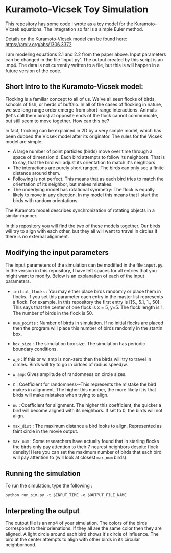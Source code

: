 # Kuramoto-Vicsek Toy Simulation

This repository has some code I wrote as a toy model for the Kuramoto-Vicsek equations.  The integration so far is a simple Euler method.

Details on the Kuramoto-Vicsek model can be found here: https://arxiv.org/abs/1306.3372

I am modeling equations 2.1 and 2.2 from the paper above.  Input parameters can be changed in the file 'input.py'.  The output created by this script is an .mp4.  The data is not currently written to a file, but this is will happen in a future version of the code.

## Short Intro to the Kuramoto-Vicsek model:
Flocking is a familiar concept to all of us.  We've all seen flocks of birds, schools of fish, or herds of buffalo.  In all of the cases of flocking in nature, we see long range order emerge from short-range interactions.  Animals (let's call them birds) at opposite ends of the flock cannot communicate, but still seem to move together.  How can this be?

In fact, flocking can be explained in 2D by a very simple model, which has been dubbed the Vicsek model after its originator. The rules for the Vicsek model are simple:
- A large number of point particles (birds) move over time through a space of dimension d.  Each bird attempts to follow its neighbors.  That is to say, that the bird will adjust its orientation to match it's neighbors
- The interactions are purely short ranged.  The birds can only see a finite distance around them. 
- Following is not perfect.  This means that as each bird tries to match the orientation of its neighbor, but makes mistakes. 
- The underlying model has rotational symmetry: The flock is equally likely to move in any direction. In my model this means that I start the birds with random orientations.

The Kuramoto model describes synchronization of rotating objects in a similar manner.

In this repository you will find the two of these models together.  Our birds will try to align with each other, but they all will want to travel in circles if there is no external alignment.


## Modifying the input parameters

The input parameters of the simulation can be modified in the file `input.py`.  In the version in this repository, I have left spaces for all entries that you might want to modify.  Below is an explanation of each of the input parameters. 

- `initial_flocks` : You may either place birds randomly or place them in flocks.  If you set this parameter each entry in the master list represents a flock.  For example.  In this repository the first entry is [[5., 5.], 1., 50].  This says that the center of one flock is x = 5, y=5.  The flock length is 1.  The number of birds in the flock is 50. 

- `num_points` : Number of birds in simulation.  If no initial flocks are placed then the program will place this number of birds randomly in the startin box.

- `box_size` : The simulation box size.  The simulation has periodic boundary conditions.

- `w_0` : If this or w_amp is non-zero then the birds will try to travel in circles. Birds will try to go in cirlces of radius speed/w. 

-  `w_amp`: Gives amplitude of randomness on circle sizes.  

- `C` : Coefficient for randomness--This represents the mistake the bird makes in alignment.  The higher this number, the more likely it is that birds will make mistakes when trying to align.

- `nu` : Coefficient for alignment.  The higher this coefficient, the quicker a bird will become aligned with its neighbors.  If set to 0, the birds will not align.

- `max_dist` : The maximum distance a bird looks to align.  Represented as faint circle in the movie output.

- `max_num` : Some researchers have actually found that in starling flocks the birds only pay attention to their 7 nearest neighbors despite flock density!  Here you can set the maximum number of birds that each bird will pay attention to (will look at closest `max_num` birds). 

## Running the simulation
To run the simulation, type the following :

`python run_sim.py -t $INPUT_TIME -o $OUTPUT_FILE_NAME` 

## Interpreting the output
The output file is an mp4 of your simulation.  The colors of the birds correspond to their orienations.  If they all are the same color then they are aligned.  A light circle around each bird shows it's circle of influence.  The bird at the center attempts to align with other birds in its circular neighborhood.